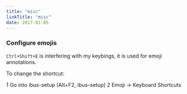 ```yaml
---
title: "misc"
linkTitle: "misc"
date: 2017-01-05
---
```


### Configure emojis

`Ctrl+Shift+E` is interfering with my keybings, it is used
for emoji annotations.

To change the shortcut:

1 Go into ibus-setup (Alt+F2, ibus-setup)
2 Emoji -> Keyboard Shortcuts
